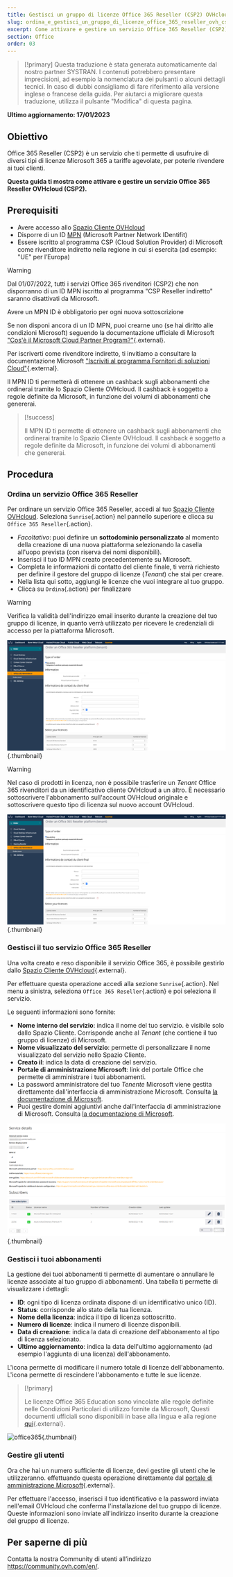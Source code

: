 ```yaml
---
title: Gestisci un gruppo di licenze Office 365 Reseller (CSP2) OVHcloud
slug: ordina_e_gestisci_un_gruppo_di_licenze_office_365_reseller_ovh_csp2
excerpt: Come attivare e gestire un servizio Office 365 Reseller (CSP2) in OVHcloud
section: Office
order: 03
---
```


> [!primary]
> Questa traduzione è stata generata automaticamente dal nostro partner SYSTRAN. I contenuti potrebbero presentare imprecisioni, ad esempio la nomenclatura dei pulsanti o alcuni dettagli tecnici. In caso di dubbi consigliamo di fare riferimento alla versione inglese o francese della guida. Per aiutarci a migliorare questa traduzione, utilizza il pulsante "Modifica" di questa pagina.
>

**Ultimo aggiornamento: 17/01/2023**

## Obiettivo

Office 365 Reseller (CSP2) è un servizio che ti permette di usufruire di diversi tipi di licenze Microsoft 365 a tariffe agevolate, per poterle rivendere ai tuoi clienti.

**Questa guida ti mostra come attivare e gestire un servizio Office 365 Reseller OVHcloud (CSP2).**

## Prerequisiti

- Avere accesso allo [Spazio Cliente OVHcloud](https://www.ovh.com/auth/?action=gotomanager&from=https://www.ovh.it/&ovhSubsidiary=it)
- Disporre di un ID [MPN](https://learn.microsoft.com/partner-center/mpn-create-a-partner-center-account) (Microsoft Partner Network IDentifit) 
- Essere iscritto al programma CSP (Cloud Solution Provider) di Microsoft come rivenditore indiretto nella regione in cui si esercita (ad esempio: "UE" per l’Europa)

> [!warning]
>
> Dal 01/07/2022, tutti i servizi Office 365 rivenditori (CSP2) che non disporranno di un ID MPN iscritto al programma "CSP Reseller indiretto" saranno disattivati da Microsoft.
>
> Avere un MPN ID è obbligatorio per ogni nuova sottoscrizione
>

Se non disponi ancora di un ID MPN, puoi crearne uno (se hai diritto alle condizioni Microsoft) seguendo la documentazione ufficiale di Microsoft ["Cos'è il Microsoft Cloud Partner Program?"](https://docs.microsoft.com/partner-center/mpn-create-a-partner-center-account){.external}.

Per iscriverti come rivenditore indiretto, ti invitiamo a consultare la documentazione Microsoft ["Iscriviti al programma Fornitori di soluzioni Cloud"](https://docs.microsoft.com/partner-center/enrolling-in-the-csp-program#enroll-as-an-indirect-reseller){.external}.

Il MPN ID ti permetterà di ottenere un cashback sugli abbonamenti che ordinerai tramite lo Spazio Cliente OVHcloud. Il cashback è soggetto a regole definite da Microsoft, in funzione dei volumi di abbonamenti che genererai.

> [!success]
>
> Il MPN ID ti permette di ottenere un cashback sugli abbonamenti che ordinerai tramite lo Spazio Cliente OVHcloud. Il cashback è soggetto a regole definite da Microsoft, in funzione dei volumi di abbonamenti che genererai.
>

## Procedura

### Ordina un servizio Office 365 Reseller

Per ordinare un servizio Office 365 Reseller, accedi al tuo [Spazio Cliente OVHcloud](https://www.ovh.com/auth/?action=gotomanager&from=https://www.ovh.it/&ovhSubsidiary=it). Seleziona `Sunrise`{.action} nel pannello superiore e clicca su `Office 365 Reseller`{.action}.

- *Facoltativo*: puoi definire un **sottodominio personalizzato** al momento della creazione di una nuova piattaforma selezionando la casella all'uopo prevista (con riserva dei nomi disponibili).
- Inserisci il tuo ID MPN creato precedentemente su Microsoft.
- Completa le informazioni di contatto del cliente finale, ti verrà richiesto per definire il gestore del gruppo di licenze (*Tenant*) che stai per creare.
- Nella lista qui sotto, aggiungi le licenze che vuoi integrare al tuo gruppo.
- Clicca su `Ordina`{.action} per finalizzare

> [!warning]
> Verifica la validità dell'indirizzo email inserito durante la creazione del tuo gruppo di licenze, in quanto verrà utilizzato per ricevere le credenziali di accesso per la piattaforma Microsoft.
>

![office365](images/csp2-01.png){.thumbnail}

> [!warning]
> Nel caso di prodotti in licenza, non è possibile trasferire un *Tenant* Office 365 rivenditori da un identificativo cliente OVHcloud a un altro. È necessario sottoscrivere l'abbonamento sull'account OVHcloud originale e sottoscrivere questo tipo di licenza sul nuovo account OVHcloud.

![office365](images/csp2-01.png){.thumbnail}

### Gestisci il tuo servizio Office 365 Reseller

Una volta creato e reso disponibile il servizio Office 365, è possibile gestirlo dallo [Spazio Cliente OVHcloud](https://www.ovh.com/auth/?action=gotomanager&from=https://www.ovh.it/&ovhSubsidiary=it){.external}.

Per effettuare questa operazione accedi alla sezione `Sunrise`{.action}. Nel menu a sinistra, seleziona `Office 365 Reseller`{.action} e poi seleziona il servizio.

Le seguenti informazioni sono fornite:

- **Nome interno del servizio**: indica il nome del tuo servizio. è visibile solo dallo Spazio Cliente. Corrisponde anche al *Tenant* (che contiene il tuo gruppo di licenze) di Microsoft.
- **Nome visualizzato del servizio**: permette di personalizzare il nome visualizzato del servizio nello Spazio Cliente.
- **Creato il**: indica la data di creazione del servizio.
- **Portale di amministrazione Microsoft**: link del portale Office che permette di amministrare i tuoi abbonamenti.
- La password amministratore del tuo *Tenente* Microsoft viene gestita direttamente dall'interfaccia di amministrazione Microsoft. Consulta [la documentazione di Microsoft](https://support.microsoft.com/account-billing/reset-a-forgotten-microsoft-account-password-eff4f067-5042-c1a3-fe72-b04d60556c37).
- Puoi gestire domini aggiuntivi anche dall'interfaccia di amministrazione di Microsoft. Consulta [la documentazione di Microsoft](https://support.microsoft.com/office/connect-your-domain-to-office-365-cd74b4fa-6d34-4669-9937-ed178ac84515).

![office365](images/sunrise_office365_CSP2_services_details.png){.thumbnail}

### Gestisci i tuoi abbonamenti

La gestione dei tuoi abbonamenti ti permette di aumentare o annullare le licenze associate al tuo gruppo di abbonamenti. Una tabella ti permette di visualizzare i dettagli:

- **ID**: ogni tipo di licenza ordinata dispone di un identificativo unico (ID).
- **Status**: corrisponde allo stato della tua licenza.
- **Nome della licenza**: indica il tipo di licenza sottoscritto.
- **Numero di licenze**: indica il numero di licenze disponibili.
- **Data di creazione**: indica la data di creazione dell'abbonamento al tipo di licenza selezionato.
- **Ultimo aggiornamento**: indica la data dell'ultimo aggiornamento (ad esempio l'aggiunta di una licenza) dell'abbonamento.

L'icona <i class="icons-pen"></i> permette di modificare il numero totale di licenze dell'abbonamento. L'icona <i class="icons-bin"></i>  permette di rescindere l'abbonamento e tutte le sue licenze.

> [!primary]
>
> Le licenze Office 365 Education sono vincolate alle regole definite nelle Condizioni Particolari di utilizzo fornite da Microsoft, Questi documenti ufficiali sono disponibili in base alla lingua e alla regione [qui](https://www.microsoft.com/licensing/docs){.external}.
>

![office365](images/sunrise_office365_CSP2_Subscribers.png){.thumbnail}

### Gestire gli utenti

Ora che hai un numero sufficiente di licenze, devi gestire gli utenti che le utilizzeranno. effettuando questa operazione direttamente dal [portale di amministrazione Microsoft](https://portal.office.com/Admin/Default.aspx){.external}.

Per effettuare l'accesso, inserisci il tuo identificativo e la password inviata nell'email OVHcloud che conferma l'installazione del tuo gruppo di licenze. Queste informazioni sono inviate all'indirizzo inserito durante la creazione del gruppo di licenze.

## Per saperne di più

Contatta la nostra Community di utenti all’indirizzo <https://community.ovh.com/en/>.
